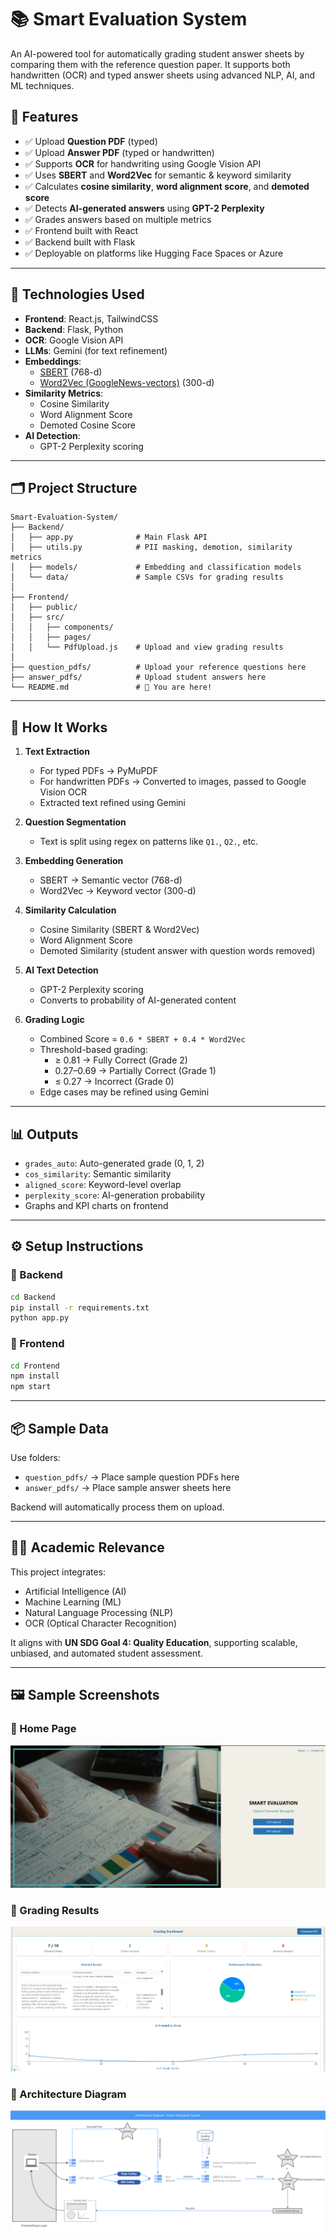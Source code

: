 # 📚 Smart Evaluation System

 An AI-powered tool for automatically grading student answer sheets by comparing them with the reference question paper. 
 It supports both handwritten (OCR) and typed answer sheets using advanced NLP, AI, and ML techniques.

 ## 🚀 Features

 - ✅ Upload **Question PDF** (typed)
 - ✅ Upload **Answer PDF** (typed or handwritten)
 - ✅ Supports **OCR** for handwriting using Google Vision API
 - ✅ Uses **SBERT** and **Word2Vec** for semantic & keyword similarity
 - ✅ Calculates **cosine similarity**, **word alignment score**, and **demoted score**
 - ✅ Detects **AI-generated answers** using **GPT-2 Perplexity**
 - ✅ Grades answers based on multiple metrics
 - ✅ Frontend built with React
 - ✅ Backend built with Flask
 - ✅ Deployable on platforms like Hugging Face Spaces or Azure

 ---

 ## 🧠 Technologies Used

 - **Frontend**: React.js, TailwindCSS
 - **Backend**: Flask, Python
 - **OCR**: Google Vision API
 - **LLMs**: Gemini (for text refinement)
 - **Embeddings**: 
   - [SBERT](https://www.sbert.net/) (768-d)
   - [Word2Vec (GoogleNews-vectors)](https://code.google.com/archive/p/word2vec/) (300-d)
 - **Similarity Metrics**:
   - Cosine Similarity
   - Word Alignment Score
   - Demoted Cosine Score
 - **AI Detection**:
   - GPT-2 Perplexity scoring

 ---

 ## 🗂️ Project Structure

 ```
 Smart-Evaluation-System/
 ├── Backend/
 │   ├── app.py              # Main Flask API
 │   ├── utils.py            # PII masking, demotion, similarity metrics
 │   ├── models/             # Embedding and classification models
 │   └── data/               # Sample CSVs for grading results
 │
 ├── Frontend/
 │   ├── public/
 │   ├── src/
 │   │   ├── components/
 │   │   ├── pages/
 │   │   └── PdfUpload.js    # Upload and view grading results
 │
 ├── question_pdfs/          # Upload your reference questions here
 ├── answer_pdfs/            # Upload student answers here
 └── README.md               # 📄 You are here!
 ```

 ---

 ## 🧪 How It Works

 1. **Text Extraction**  
    - For typed PDFs → PyMuPDF  
    - For handwritten PDFs → Converted to images, passed to Google Vision OCR  
    - Extracted text refined using Gemini

 2. **Question Segmentation**  
    - Text is split using regex on patterns like `Q1.`, `Q2.`, etc.

 3. **Embedding Generation**
    - SBERT → Semantic vector (768-d)
    - Word2Vec → Keyword vector (300-d)

 4. **Similarity Calculation**
    - Cosine Similarity (SBERT & Word2Vec)
    - Word Alignment Score
    - Demoted Similarity (student answer with question words removed)

 5. **AI Text Detection**
    - GPT-2 Perplexity scoring
    - Converts to probability of AI-generated content

 6. **Grading Logic**
    - Combined Score = `0.6 * SBERT + 0.4 * Word2Vec`
    - Threshold-based grading:
        - ≥ 0.81 → Fully Correct (Grade 2)
        - 0.27–0.69 → Partially Correct (Grade 1)
        - ≤ 0.27 → Incorrect (Grade 0)
    - Edge cases may be refined using Gemini

 ---

 ## 📊 Outputs

 - `grades_auto`: Auto-generated grade (0, 1, 2)
 - `cos_similarity`: Semantic similarity
 - `aligned_score`: Keyword-level overlap
 - `perplexity_score`: AI-generation probability
 - Graphs and KPI charts on frontend

 ---

 ## ⚙️ Setup Instructions

 ### 🔹 Backend
 ```bash
 cd Backend
 pip install -r requirements.txt
 python app.py
 ```

 ### 🔹 Frontend
 ```bash
 cd Frontend
 npm install
 npm start
 ```

 ---

 ## 📦 Sample Data

 Use folders:
 - `question_pdfs/` → Place sample question PDFs here
 - `answer_pdfs/` → Place sample answer sheets here

 Backend will automatically process them on upload.

 ---

 ## 🧑‍🎓 Academic Relevance

 This project integrates:
 - Artificial Intelligence (AI)
 - Machine Learning (ML)
 - Natural Language Processing (NLP)
 - OCR (Optical Character Recognition)

 It aligns with **UN SDG Goal 4: Quality Education**, supporting scalable, unbiased, and automated student assessment.

 ---

 ## 🖼️ Sample Screenshots

 ### 📌 Home Page
 ![Home Page](Home.png)

 ### 📌 Grading Results
 ![Grading Result](Dashboard.png)

  ### 📌 Architecture Diagram
 ![Architecture](Architecture.png)


